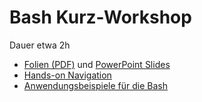 

# Bash Kurz-Workshop

Dauer etwa 2h

- [Folien (PDF)](workshop.pdf) und [PowerPoint Slides](workshop.pptx)
- [Hands-on Navigation](browsing.md)
- [Anwendungsbeispiele für die Bash](use-cases.md)

